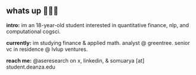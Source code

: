 ## whats up 🙋🏽‍♂️

**intro:** im an 18-year-old student interested in quantitative finance, nlp, and computational cogsci.

**currently:** im studying finance & applied math. analyst @ greentree. senior vc in residence @ lvlup ventures. 

**reach me:** @aseresearch on x, linkedin, & somuarya [at] student.deanza.edu
